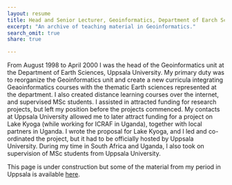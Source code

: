 ```yaml
---
layout: resume
title: Head and Senior Lecturer, Geoinformatics, Department of Earch Sciences, Uppsala University.
excerpt: "An archive of teaching material in Geoinformatics."
search_omit: true
share: true

---
```

From August 1998 to April 2000 I was the head of the Geoinformatics unit at the Department of Earth Sciences, Uppsala University. My primary duty was to reorganize the Geoinformatics unit and create a new curricula integrating Geaoinformatics courses with the thematic Earth sciences represented at the department. I also created distance learning courses over the internet, and supervised MSc students. I assisted in attracted funding for research projects, but left my position before the projects commenced. My contacts at Uppsala University allowed me to later attract funding for a project on Lake Kyoga (while working for ICRAF in Uganda), together with local partners in Uganda. I wrote the proposal for Lake Kyoga, and I led and co-ordinated the project, but it had to be officially hosted by Uppsala University. During my time in South Africa and Uganda, I also took on supervision of MSc students from Uppsala University.

This page is under construction but some of the material from my period in Uppsala is available [here](http://www.karttur.com/private/teaching/index.htm).
